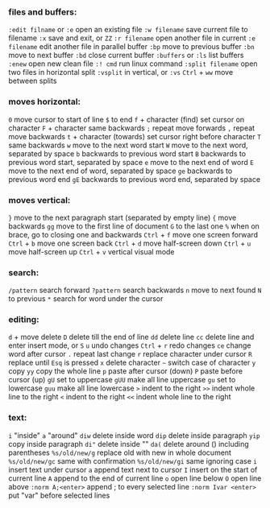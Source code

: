 ### files and buffers:
`:edit filname` or `:e` open an existing file
`:w filename` save current file to filename
`:x` save and exit, or `ZZ`
`:r filename` open another file in current
`:e filename` edit another file in parallel buffer
`:bp` move to previous buffer
`:bn` move to next buffer
`:bd` close current buffer
`:buffers` or `:ls` list buffers
`:enew` open new clean file
`:! cmd` run linux command
`:split filename` open two files in horizontal split
`:vsplit` in vertical, or `:vs`
`Ctrl` + `ww` move between splits

### moves horizontal:
`0` move cursor to start of line
`$` to end
`f` + character (find) set cursor on character
`F` + character same backwards
`;` repeat move forwards
`,` repeat move backwards
`t` + character (towards) set cursor right before character
`T` same backwards
`w` move to the next word start
`W` move to the next word, separated by space
`b` backwards to previous word start
`B` backwards to previous word start, separated by space
`e` move to the next end of word
`E` move to the next end of word, separated by space
`ge` backwards to previous word end
`gE` backwards to previous word end, separated by space

### moves vertical:
`}` move to the next paragraph start (separated by empty line)
`{` move backwards
`gg` move to the first line of document
`G` to the last one
`%` when on brace, go to closing one and backwards
`Ctrl` + `f` move one screen forward
`Ctrl` + `b` move one screen back
`Ctrl` + `d` move half-screen down
`Ctrl` + `u` move half-screen up
`Ctrl` + `v` vertical visual mode

### search:
`/pattern` search forward
`?pattern` search backwards
`n` move to next found
`N` to previous
`*` search for word under the cursor

### editing:
`d` + move delete
`D` delete till the end of line
`dd` delete line
`cc` delete line and enter insert mode, or `S`
`u` undo changes
`Ctrl` + `r` redo changes
`ce` change word after cursor
`.` repeat last change
`r` replace character under cursor
`R` replace until `Esq` is pressed
`x` delete character
`~` switch case of character
`y` copy
`yy` copy the whole line
`p` paste after cursor (down)
`P` paste before cursor (up)
`gU` set to uppercase
`gUU` make all line uppercase
`gu` set to lowercase
`guu` make all line lowercase
`>` indent to the right
`>>` indent whole line to the right
`<` indent to the right
`<<` indent whole line to the right

### text:
`i` "inside"
`a` "around"
`diw` delete inside word
`dip` delete inside paragraph
`yip` copy inside paragraph
`di"` delete inside ""
`da(` delete around () including parentheses
`%s/old/new/g` replace old with new in whole document
`%s/old/new/gc` same with confirmation
`%s/old/new/gi` same ignoring case
`i` insert text under cursor
`a` append text next to cursor
`I` insert on the start of current line
`A` append to the end of current line
`o` open line below
`O` open line above
`:norm A;<enter>` append ; to every selected line
`:norm Ivar <enter>` put "var" before selected lines




